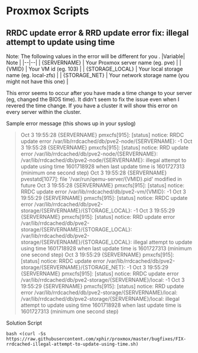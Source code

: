# Proxmox Scripts

## RRDC update error & RRD update error fix: illegal attempt to update using time
Note: The following values in the error will be different for you .
|Variable| Note |
|--|--|
| {SERVERNAME} | Your Proxmox server name (eg. pve) |
| {VMID} | Your VM id (eg. 103) |
| {STORAGE_LOCAL} | Your local storage name (eg. local-zfs) |
| {STORAGE_NET} | Your network storage name (you might not have this one) |

This error seems to occur after you have made a time change to your server (eg, changed the BIOS time). It didn't seem to fix the issue even when I revered the time change. If you have a cluster it will show this error on every server within the cluster.

Sample error message (this shows up in your syslog)
>Oct  3 19:55:28 {SERVERNAME} pmxcfs[915]: [status] notice: RRDC update error /var/lib/rrdcached/db/pve2-node/{SERVERNAME}: -1
Oct  3 19:55:28 {SERVERNAME} pmxcfs[915]: [status] notice: RRD update error /var/lib/rrdcached/db/pve2-node/{SERVERNAME}: /var/lib/rrdcached/db/pve2-node/{SERVERNAME}: illegal attempt to update using time 1601718928 when last update time is 1601727313 (minimum one second step)
Oct  3 19:55:28 {SERVERNAME} pvestatd[1077]: file '/var/run/qemu-server/{VMID}.pid' modified in future
Oct  3 19:55:28 {SERVERNAME} pmxcfs[915]: [status] notice: RRDC update error /var/lib/rrdcached/db/pve2-vm/{VMID}: -1
Oct  3 19:55:29 {SERVERNAME} pmxcfs[915]: [status] notice: RRDC update error /var/lib/rrdcached/db/pve2-storage/{SERVERNAME}/{STORAGE_LOCAL}: -1
Oct  3 19:55:29 {SERVERNAME} pmxcfs[915]: [status] notice: RRD update error /var/lib/rrdcached/db/pve2-storage/{SERVERNAME}/{STORAGE_LOCAL}: /var/lib/rrdcached/db/pve2-storage/{SERVERNAME}/{STORAGE_LOCAL}: illegal attempt to update using time 1601718928 when last update time is 1601727313 (minimum one second step)
Oct  3 19:55:29 {SERVERNAME} pmxcfs[915]: [status] notice: RRDC update error /var/lib/rrdcached/db/pve2-storage/{SERVERNAME}/{STORAGE_NET}: -1
Oct  3 19:55:29 {SERVERNAME} pmxcfs[915]: [status] notice: RRDC update error /var/lib/rrdcached/db/pve2-storage/{SERVERNAME}/local: -1
Oct  3 19:55:29 {SERVERNAME} pmxcfs[915]: [status] notice: RRD update error /var/lib/rrdcached/db/pve2-storage/{SERVERNAME}/local: /var/lib/rrdcached/db/pve2-storage/{SERVERNAME}/local: illegal attempt to update using time 1601718928 when last update time is 1601727313 (minimum one second step)

Solution Script

`bash <(curl -Ss https://raw.githubusercontent.com/xphir/proxmox/master/bugfixes/FIX-rrdcached-illegal-attempt-to-update-using-time.sh)`
